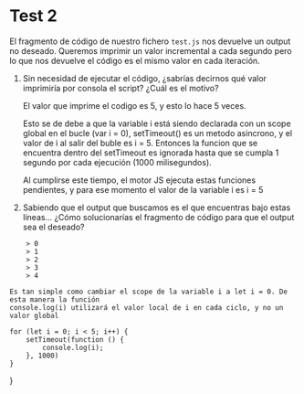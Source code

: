 # Test 2

El fragmento de código de nuestro fichero `test.js` nos devuelve un output no 
deseado. Queremos imprimir un valor incremental a cada segundo pero lo que 
nos devuelve el código es el mismo valor en cada iteración. 

1. Sin necesidad de ejecutar el código, ¿sabrías decirnos qué valor imprimiría
 por consola el script? ¿Cuál es el motivo?

    El valor que imprime el codigo es 5, y esto lo hace 5 veces.

    Esto se de debe a que la variable i está siendo declarada con un scope global en el bucle (var i = 0), setTimeout() es un metodo asincrono, y el valor de i al salir del buble es i = 5. Entonces la funcion que se encuentra dentro del setTimeout es ignorada hasta que se cumpla 1 segundo por cada ejecución (1000 milisegundos). 

    Al cumplirse este tiempo, el motor JS ejecuta estas funciones pendientes, y para ese momento el valor de la variable i es i = 5

2. Sabiendo que el output que buscamos es el que encuentras bajo estas líneas… 
¿Cómo solucionarías el fragmento de código para que el output sea el deseado?

```
    > 0
    > 1
    > 2
    > 3
    > 4
```
    Es tan simple como cambiar el scope de la variable i a let i = 0. De esta manera la función 
    console.log(i) utilizará el valor local de i en cada ciclo, y no un valor global 

    for (let i = 0; i < 5; i++) {
        setTimeout(function () {
            console.log(i);
        }, 1000)
    }
}